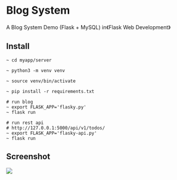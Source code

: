 Blog System
=========

A Blog System Demo (Flask + MySQL) in《Flask Web Development》

## Install

```
~ cd myapp/server

~ python3 -m venv venv

~ source venv/bin/activate

~ pip install -r requirements.txt

# run blog
~ export FLASK_APP='flasky.py'
~ flask run

# run rest api
# http://127.0.0.1:5000/api/v1/todos/
~ export FLASK_APP='flasky-api.py'
~ flask run
```

## Screenshot

![](https://github.com/ixiaopan/playground/raw/master/server/screenshots/blog-capture.png)
